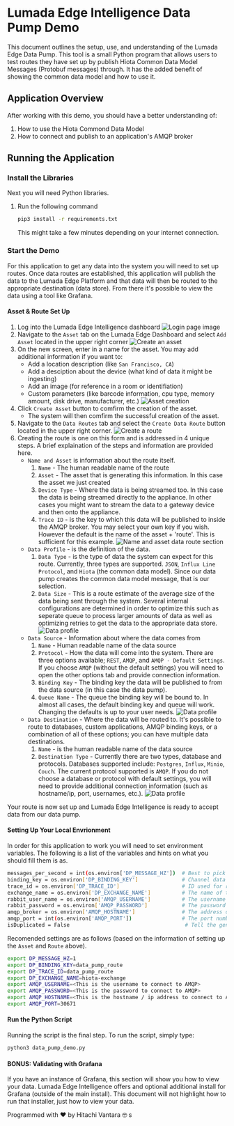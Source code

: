 # Lumada Edge Intelligence Data Pump Demo

This document outlines the setup, use, and understanding of the Lumada Edge Data Pump. This tool is a small Python program that allows users to test routes they have set up by publish Hiota Common Data Model Messages (Protobuf messages) through. It has the added benefit of showing the common data model and how to use it.

## Application Overview

After working with this demo, you should have a better understanding of:

1. How to use the Hiota Commond Data Model
1. How to connect and publish to an application's AMQP broker

## Running the Application

### Install the Libraries

Next you will need Python libraries.

1. Run the following command

    ```bash
    pip3 install -r requirements.txt
    ```

    This might take a few minutes depending on your internet connection.

### Start the Demo

For this application to get any data into the system you will need to set up routes. Once data routes are established, this application will publish the data to the Lumada Edge Platform and that data will then be routed to the appropriate destination (data store). From there it's possible to view the data using a tool like Grafana.

#### Asset & Route Set Up

1. Log into the Lumada Edge Intelligence dashboard
    ![Login page image](../images/login.png)
1. Navigate to the `Asset` tab on the Lumada Edge Dashboard and select `Add Asset` located in the upper right corner
    ![Create an asset](../images/add_asset.png)
1. On the new screen, enter in a name for the asset. You may add additional information if you want to:
    * Add a location description (like `San Francisco, CA`)
    * Add a desciption about the device (what kind of data it might be ingesting)
    * Add an image (for reference in a room or identifiation)
    * Custom parameters (like barcode information, cpu type, memory amount, disk drive, manufacturer, etc.)
    ![Asset creation](../images/asset.png)
1. Click `Create Asset` button to comfirm the creation of the asset.
    * The system will then comfirm the successful creation of the asset.
1. Navigate to the `Data Routes` tab and select the `Create Data Route` button located in the upper right corner.
    ![Create a route](../images/data_route_tab.png)
1. Creating the route is one on this form and is addressed in 4 unique steps. A brief explaination of the steps and information are provided here.
    * `Name and Asset` is information about the route itself.
        1. `Name` - The human readable name of the route
        1. `Asset` - The asset that is generating this information. In this case the asset we just created
        1. `Device Type` - Where the data is being streamed too. In this case the data is being streamed directly to the appliance. In other cases you might want to stream the data to a gateway device and then onto the appliance.
        1. `Trace ID` - is the key to which this data will be published to inside the AMQP broker. You may select your own key if you wish. However the default is the name of the asset + 'route'. This is sufficient for this example.
        ![Name and asset data route section](../images/name_and_asset.png)
    * `Data Profile` - is the definition of the data.
        1. `Data Type` - is the type of data the system can expect for this route. Currently, three types are supported. `JSON`, `Influx Line Protocol`, and `Hiota` (the common data model). Since our data pump creates the common data model message, that is our selection.
        1. `Data Size` - This is a route estimate of the average size of the data being sent through the system. Several internal configurations are determined in order to optimize this such as seperate queue to process larger amounts of data as well as optimizing retries to get the data to the appropriate data store.
        ![Data profile](../images/data_profile.png)
    * `Data Source` - Information about where the data comes from
        1. `Name` - Human readable name of the data source
        1. `Protocol` - How the data will come into the system. There are three options available; `REST`, `AMQP`, and `AMQP - Default Settings`. If you choose `AMQP` (without the default settings) you will need to open the other options tab and provide connection information.
        1. `Binding Key` - The binding key the data will be published to from the data source (in this case the data pump).
        1. `Queue Name` - The queue the binding key will be bound to. In almost all cases, the default binding key and queue will work. Changing the defaults is up to your user needs.
        ![Data profile](../images/data_source.png)
    * `Data Destination` - Where the data will be routed to. It's possible to route to databases, custom applications, AMQP binding keys, or a combination of all of these options; you can have multiple data destinations.
        1. `Name` - is the human readable name of the data source
        1. `Destination Type` - Currently there are two types, database and protocols. Databases supported include: `Postgres`, `Influx`, `Minio`, `Couch`. The current protocol supported is `AMQP`. If you do not choose a database or protocol with default settings, you will need to provide additional connection information (such as hostname/ip, port, usernames, etc.).
        ![Data profile](../images/data_destination.png)

Your route is now set up and Lumada Edge Intelligence is ready to accept data from our data pump.

#### Setting Up Your Local Envrionment

In order for this application to work you will need to set environment variables. The following is a list of the variables and hints on what you should fill them is as.

```bash
messages_per_second = int(os.environ['DP_MESSAGE_HZ'])  # Best to pick between 1 - 100
binding_key = os.environ['DP_BINDING_KEY']              # Channel data will be posted to
trace_id = os.environ['DP_TRACE_ID']                    # ID used for routing message
exchange_name = os.environ['DP_EXCHANGE_NAME']          # The name of the exchange
rabbit_user_name = os.environ['AMQP_USERNAME']          # The username for access to AMQP
rabbit_password = os.environ['AMQP_PASSWORD']           # The password for access to AMQP
amqp_broker = os.environ['AMQP_HOSTNAME']               # The address of the AMQP broker
amqp_port = int(os.environ['AMQP_PORT'])                # The port number of the AMQP broker (this will remain the same for all lumada instances)
isDuplicated = False                                     # Tell the generator to generate duplicate data or not to
```

Recomended settings are as follows (based on the information of setting up the `Asset` and `Route` above).

```bash
export DP_MESSAGE_HZ=1
export DP_BINDING_KEY=data_pump_route
export DP_TRACE_ID=data_pump_route
export DP_EXCHANGE_NAME=hiota-exchange
export AMQP_USERNAME=<This is the username to connect to AMQP>
export AMQP_PASSWORD=<This is the password to connect to AMQP>
export AMQP_HOSTNAME=<This is the hostname / ip address to connect to AMQP>
export AMQP_PORT=30671
```

#### Run the Python Script

Running the script is the final step. To run the script, simply type:

```bash
python3 data_pump_demo.py
```

#### BONUS: Validating with Grafana

If you have an instance of Grafana, this section will show you how to view your data. Lumada Edge Intelligence offers and optional additional install for Grafana (outside of the main install). This document will not highlight how to run that installer, just how to view your data.

Programmed with :heart: by Hitachi Vantara :nerd_face: s
